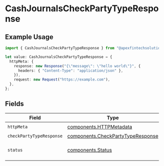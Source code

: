 # CashJournalsCheckPartyTypeResponse

## Example Usage

```typescript
import { CashJournalsCheckPartyTypeResponse } from "@apexfintechsolutions/ascend-sdk/models/operations";

let value: CashJournalsCheckPartyTypeResponse = {
  httpMeta: {
    response: new Response("{\"message\": \"hello world\"}", {
      headers: { "Content-Type": "application/json" },
    }),
    request: new Request("https://example.com"),
  },
};
```

## Fields

| Field                                                                                  | Type                                                                                   | Required                                                                               | Description                                                                            |
| -------------------------------------------------------------------------------------- | -------------------------------------------------------------------------------------- | -------------------------------------------------------------------------------------- | -------------------------------------------------------------------------------------- |
| `httpMeta`                                                                             | [components.HTTPMetadata](../../models/components/httpmetadata.md)                     | :heavy_check_mark:                                                                     | N/A                                                                                    |
| `checkPartyTypeResponse`                                                               | [components.CheckPartyTypeResponse](../../models/components/checkpartytyperesponse.md) | :heavy_minus_sign:                                                                     | OK                                                                                     |
| `status`                                                                               | [components.Status](../../models/components/status.md)                                 | :heavy_minus_sign:                                                                     | INVALID_ARGUMENT: The request has an invalid argument.                                 |